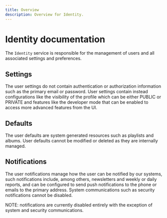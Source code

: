 ```yaml
---
title: Overview
description: Overview for Identity.
---
```


# Identity documentation

The `Identity` service is responsible for the management of users and all associated settings and preferences.

## Settings

The user settings do not contain authentication or authorization information such as the primary email or password. User settings contain instead configurations like the visibility of the profile which can be either PUBLIC or PRIVATE and features like the developer mode that can be enabled to access more advanced features from the UI.

## Defaults

The user defaults are system generated resources such as playlists and albums. User defaults cannot be modified or deleted as they are internally managed.

## Notifications

The user notifications manage how the user can be notified by our systems, such notifications include, among others, newsletters and weekly or daily reports, and can be configured to send push notifications to the phone or emails to the primary address. System communications such as security notifications cannot be disabled.

NOTE: notifications are currently disabled entirely with the exception of system and security communications.